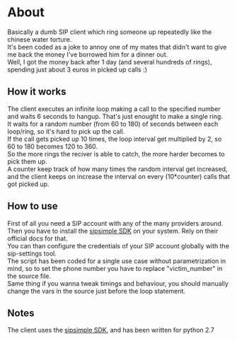 
About
=====
Basically a dumb SIP client which ring someone up repeatedly like the chinese water torture.  
It's been coded as a joke to annoy one of my mates that didn't want to give me back the money I've borrowed him for a dinner out.  
Well, I got the money back after 1 day (and several hundreds of rings), spending just about 3 euros in picked up calls :)


How it works
------------
The client executes an infinite loop making a call to the specified number and waits 6 seconds to hangup. That's just enought to make a single ring.  
It waits for a random number (from 60 to 180) of seconds between each loop/ring, so it's hard to pick up the call.  
If the call gets picked up 10 times, the loop interval get multiplied by 2, so 60 to 180 becomes 120 to 360.  
So the more rings the reciver is able to catch, the more harder becomes to pick them up.  
A counter keep track of how many times the random interval get increased, and the client keeps on increase the interval on every (10*counter) calls that got picked up.


How to use
----------
First of all you need a SIP account with any of the many providers around.  
Then you have to install the [sipsimple SDK](https://sipsimpleclient.org/) on your system. Rely on their official docs for that.  
You can than configure the credentials of your SIP account globally with the sip-settings tool.  
The script has been coded for a single use case without parametrization in mind, so to set the phone number you have to replace "victim_number" in the source file.  
Same thing if you wanna tweak timings and behaviour, you should manually change the vars in the source just before the loop statement.


Notes
-----
The client uses the [sipsimple SDK](https://sipsimpleclient.org/), and has been written for python 2.7
